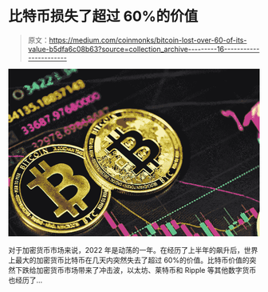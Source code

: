 # 比特币损失了超过 60%的价值

> 原文：<https://medium.com/coinmonks/bitcoin-lost-over-60-of-its-value-b5dfa6c08b63?source=collection_archive---------16----------------------->

![](img/82397dff7a04f224210b1b32c75712bc.png)

对于加密货币市场来说，2022 年是动荡的一年。在经历了上半年的飙升后，世界上最大的加密货币比特币在几天内突然失去了超过 60%的价值。比特币价值的突然下跌给加密货币市场带来了冲击波，以太坊、莱特币和 Ripple 等其他数字货币也经历了…